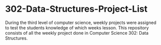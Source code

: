 # 302-Data-Structures-Project-List
During the third level of computer science, weekly projects were assigned to test the students knowledge of which weeks lesson.
This repository consists of all the weekly project done in Computer Science 302: Data Structures. 
